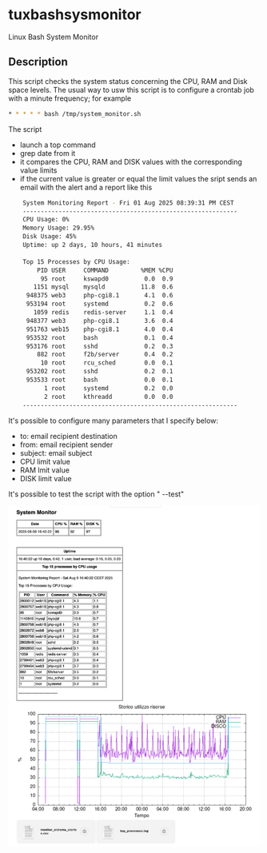 # tuxbashsysmonitor
Linux Bash System Monitor

## Description

This script checks the system status concerning the CPU, RAM and Disk space levels.
The usual way to usw this script is to configure a crontab job with a minute frequency; for example
```bash
* * * * * bash /tmp/system_monitor.sh
```

The script
- launch a top command
- grep date from it
- it compares the CPU, RAM and DISK values with the corresponding value limits
- if the current value is greater or equal the limit values the sript sends an email with the alert and a report like this

```bash    
    System Monitoring Report - Fri 01 Aug 2025 08:39:31 PM CEST
    ------------------------------------------------------------
    CPU Usage: 0%
    Memory Usage: 29.95%
    Disk Usage: 45%
    Uptime: up 2 days, 10 hours, 41 minutes
    
    Top 15 Processes by CPU Usage:
        PID USER     COMMAND         %MEM %CPU
         95 root     kswapd0          0.0  0.9
       1151 mysql    mysqld          11.8  0.6
     948375 web3     php-cgi8.1       4.1  0.6
     953194 root     systemd          0.2  0.6
       1059 redis    redis-server     1.1  0.4
     948377 web3     php-cgi8.1       3.6  0.4
     951763 web15    php-cgi8.1       4.0  0.4
     953532 root     bash             0.1  0.4
     953176 root     sshd             0.2  0.3
        882 root     f2b/server       0.4  0.2
         10 root     rcu_sched        0.0  0.1
     953202 root     sshd             0.2  0.1
     953533 root     bash             0.0  0.1
          1 root     systemd          0.2  0.0
          2 root     kthreadd         0.0  0.0
    ------------------------------------------------------------
```

  
It's possible to configure many parameters that I specify below:
- to: email recipient destination
- from: email recipient sender
- subject: email subject
- CPU limit value
- RAM lmit value
- DISK limit value

It's possible to test the script with the option " --test"

![Email example](https://github.com/wallaceer/tuxbashsysmonitor/blob/main/tuxbashsysmonitor-email-example.png "Email example")

